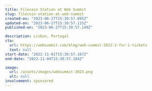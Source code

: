 ```yaml
---
title: Filecoin Station at Web Summit
slug: filecoin-station-at-web-summit
created-on: "2023-06-27T15:30:57.095Z"
updated-on: "2023-06-27T15:30:57.115Z"
published-on: "2023-06-27T15:30:57.149Z"

description: Lisbon, Portugal
cta:
  url: https://websummit.com/blog/web-summit-2022-2-for-1-tickets
  text: null
start-date: "2022-11-01T15:30:57.167Z"
end-date: "2022-11-04T15:30:57.184Z"

image:
  url: /assets/images/websummit-2023.png
  alt: null
involvement: sponsored
---
```

